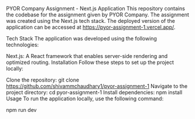 PYOR Company Assignment - Next.js Application
This repository contains the codebase for the assignment given by PYOR Company. The assignment was created using the Next.js tech stack. The deployed version of the application can be accessed at https://pyor-assignment-1.vercel.app/.

Tech Stack
The application was developed using the following technologies:

Next.js: A React framework that enables server-side rendering and optimized routing.
Installation
Follow these steps to set up the project locally:

Clone the repository: git clone https://github.com/shivammchaudhary1/pyor-assignment-1
Navigate to the project directory: cd pyor-assignment-1
Install dependencies: npm install
Usage
To run the application locally, use the following command:

npm run dev
